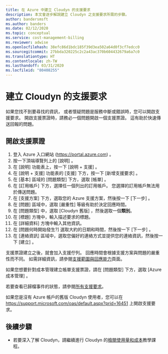 ```yaml
---
title: 在 Azure 中建立 Cloudyn 的支援要求
description: 本文會逐步解說建立 Cloudyn 之支援要求所需的步驟。
author: bandersmsft
ms.author: banders
ms.date: 02/12/2020
ms.topic: conceptual
ms.service: cost-management-billing
ms.reviewer: adwise
ms.openlocfilehash: 38efc86d1bdc185f39d3ea502a64d0f3cf7edcc0
ms.sourcegitcommit: 27bbda320225c2c2a43ac370b604432679a6a7c0
ms.translationtype: HT
ms.contentlocale: zh-TW
ms.lasthandoff: 03/31/2020
ms.locfileid: "80408255"
---
```

# <a name="create-a-support-request-for-cloudyn"></a>建立 Cloudyn 的支援要求

如果您找不到要尋找的資訊， 或者懷疑問題是服務中斷或錯誤時，您可以開啟支援要求。 開啟支援票證時，請務必一個問題開啟一個支援票證。 這有助於快速傳送回報的問題。

## <a name="open-a-support-ticket"></a>開啟支援票證

1. 登入 Azure 入口網站 (https://portal.azure.com) 。
2. 按一下頂端導覽列上的 [說明]  。
3. 在 [說明]  功能表上，按一下 [說明 + 支援]  。
4. 在 [說明 + 支援] 功能表的 [支援] 下方，按一下 [新增支援要求]  。
5. 在 [基本] 區域的 [問題類型] 下方，選取 [帳單]  。
6. 在 [訂用帳戶] 下方，選擇任一個列出的訂用帳戶。 您選擇的訂用帳戶無法用於傳送問題。
7. 在 [支援方案] 下方，選取您的 Azure 支援方案，然後按一下 [下一步]  。  
8. 在 [問題] 區域中，選取 [嚴重性]  等級有助於決定回應時間。
9. 在 [問題類型]  中，選取 [Cloudyn 舊版]  ，然後選取一個**類別**。
10. 在 [標題]  方塊中，輸入描述要求的標題。
11. 在 [詳細資料]  方塊中輸入其他資訊。
12. 在 [問題何時開始發生?]  選取大約的日期和時間，然後按一下 [下一步]  。  
14. 在 [連絡資訊]  區域中，選取您偏好的連絡方式並提供您的連絡資訊，然後按一下 [建立]  。  

支援票證建立之後，就會加入支援佇列。 回應時間會根據支援方案與問題的嚴重性而不同。 如需詳細資訊，請參閱[支援範圍與回應能力](https://azure.microsoft.com/support/plans/response/)頁面。

如果您想要針對成本管理建立帳單支援票證，請在 [問題類型]  下方，選取 [Azure 成本管理]  。

若要查看已歸檔事件的狀態，請參閱[所有支援要求](../../azure-portal/supportability/how-to-create-azure-support-request.md#all-support-requests)。

如果您是沒有 Azure 帳戶的舊版 Cloudyn 使用者，您可以在 https://support.microsoft.com/oas/default.aspx?prid=16451 上開啟支援要求。


## <a name="next-steps"></a>後續步驟

- 若要深入了解 Cloudyn，請繼續進行 Cloudyn 的[檢閱使用量和成本](../cloudyn/tutorial-review-usage.md)教學課程。

